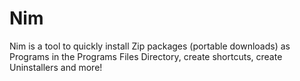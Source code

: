 # Nim
Nim is a tool to quickly install Zip packages (portable downloads) as Programs in the Programs Files Directory, create shortcuts, create Uninstallers and more!
